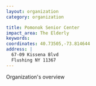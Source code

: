 ```yaml
---
layout: organization
category: organization

title: Pomonok Senior Center
impact_area: The Elderly
keywords: 
coordinates: 40.73505,-73.814644
address: |
  67-09 Kissena Blvd
  Flushing NY 11367
---
```

Organization's overview
